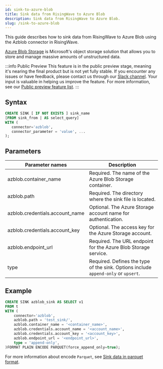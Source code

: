 ```yaml
---
id: sink-to-azure-blob
title: Sink data from RisingWave to Azure Blob
description: Sink data from RisingWave to Azure Blob.
slug: /sink-to-azure-blob
---
```

<head>
  <link rel="canonical" href="https://docs.risingwave.com/docs/current/sink-to-azure-blob/" />
</head>

This guide describes how to sink data from RisingWave to Azure Blob using the Azblob connector in RisingWave.

[Azure Blob Storage](https://learn.microsoft.com/en-us/azure/storage/blobs/) is Microsoft's object storage solution that allows you to store and manage massive amounts of unstructured data.

:::info Public Preview
This feature is in the public preview stage, meaning it's nearing the final product but is not yet fully stable. If you encounter any issues or have feedback, please contact us through our [Slack channel](https://www.risingwave.com/slack). Your input is valuable in helping us improve the feature. For more information, see our [Public preview feature list](/product-lifecycle/#features-in-the-public-preview-stage).
:::

## Syntax

```sql
CREATE SINK [ IF NOT EXISTS ] sink_name
[FROM sink_from | AS select_query]
WITH (
   connector='azblob',
   connector_parameter = 'value', ...
);
```

## Parameters

|Parameter names|Description|
|-|-|
|azblob.container_name|Required. The name of the Azure Blob Storage container.|
|azblob.path|Required. The directory where the sink file is located.|
|azblob.credentials.account_name|Optional. The Azure Storage account name for authentication.|
|azblob.credentials.account_key|Optional. The access key for the Azure Storage account.|
|azblob.endpoint_url|Required. The URL endpoint for the Azure Blob Storage service.|
|type|Required. Defines the type of the sink. Options include `append-only` or `upsert`.|

## Example

```sql
CREATE SINK azblob_sink AS SELECT v1
FROM t 
WITH (
    connector='azblob',
    azblob.path = 'test_sink/',
    azblob.container_name = '<container_name>',
    azblob.credentials.account_name = '<account_name>',
    azblob.credentials.account_key = '<account_key>',
    azblob.endpoint_url = '<endpoint_url>',
    type = 'append-only',
)FORMAT PLAIN ENCODE PARQUET(force_append_only=true);
```

For more information about encode `Parquet`, see [Sink data in parquet format](/data-delivery.md#sink-data-in-parquet-format).
